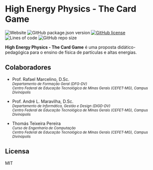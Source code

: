 # High Energy Physics - The Card Game

![Website](https://img.shields.io/website?label=status&url=https%3A%2F%2Fhep-game.github.io%2F) 
![GitHub package.json version](https://img.shields.io/github/package-json/v/hep-game/hep-game.github.io) 
[![GitHub license](https://img.shields.io/github/license/hep-game/hep-game.github.io)](https://github.com/hep-game/hep-game.github.io/blob/master/LICENSE) 
![Lines of code](https://img.shields.io/tokei/lines/github/hep-game/hep-game.github.io) 
![GitHub repo size](https://img.shields.io/github/repo-size/hep-game/hep-game.github.io) 

**High Energy Physics - The Card Game** é uma proposta didático-pedagógica para o ensino de física de partículas e altas energias.


## Colaboradores

- Prof. Rafael Marcelino, D.Sc.  
  <small>
  *Departamento de Formação Geral (DFG-DV)*  
  *Centro Federal de Educação Tecnológica de Minas Gerais (CEFET-MG), Campus Divinópolis*
  </small>  

- Prof. André L. Maravilha, D.Sc.  
  <small>
  *Departamento de Informática, Gestão e Design (DIGD-DV)*  
  *Centro Federal de Educação Tecnológica de Minas Gerais (CEFET-MG), Campus Divinópolis*
  </small>  
  
- Thomás Teixeira Pereira  
  <small>
  *Curso de Engenharia de Computação*  
  *Centro Federal de Educação Tecnológica de Minas Gerais (CEFET-MG), Campus Divinópolis*
  </small>  


## Licensa
MIT